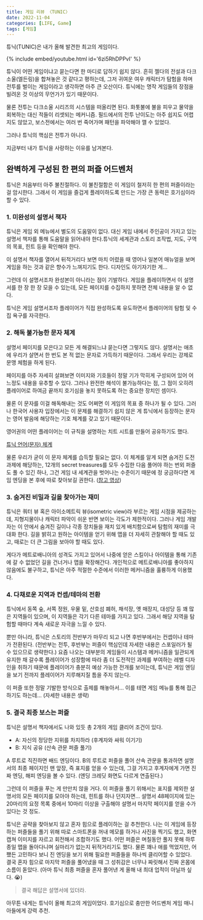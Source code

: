 ```yaml
---
title: 게임 리뷰 〈TUNIC〉
date: 2022-11-04
categories: [LIFE, Game]
tags: [게임]
---
```


튜닉(TUNIC)은 내가 올해 발견한 최고의 게임이다.

{% include embed/youtube.html id='6zi5RhDPPvI' %}

튜닉이 어떤 게임이냐고 묻는다면 한 마디로 답하기 쉽지 않다. 흔히 젤다의 전설과 다크소울(엘든링)을 합쳐놓은 것 같다고 평하는데, 그저 귀여운 여우 캐릭터가 탐험을 하며 전투를 벌이는 게임이라고 생각하면 아주 큰 오산이다. 튜닉에는 명작 게임들의 장점을 빌려온 것 이상의 무언가가 있기 때문이다.

물론 전투는 다크소울 시리즈의 시스템을 떠올리면 된다. 화톳불에 불을 피우고 물약을 회복하는 대신 적들이 리셋되는 메커니즘. 필드에서의 전투 난이도는 아주 쉽지도 어렵지도 않았고, 보스전에서는 여러 번 죽어가며 패턴을 파악해야 깰 수 있었다.

그러나 튜닉의 핵심은 전투가 아니다.

지금부터 내가 튜닉을 사랑하는 이유를 남겨본다.

## 완벽하게 구성된 한 편의 퍼즐 어드벤처

튜닉은 처음부터 아주 불친절하다. 이 불친절함은 이 게임이 철저히 한 편의 퍼즐이라는 걸 암시한다. 그래서 이 게임을 즐겁게 플레이하도록 만드는 가장 큰 동력은 호기심이라 할 수 있다.

### 1. 미완성의 설명서 책자

튜닉은 게임 외 메뉴에서 별도의 도움말이 없다. 대신 게임 내에서 주인공이 가지고 있는 설명서 책자를 통해 도움말을 읽어내야 한다.튜닉의 세계관과 스토리 조작법, 지도, 구역의 목표, 힌트 등을 확인해야 한다.

이 설명서 책자를 열어서 뒤적거리다 보면 마치 어렸을 때 영어나 일본어 매뉴얼을 보며 게임을 하는 것과 같은 향수가 느껴지기도 한다. 디자인도 아기자기한 게…

그런데 이 설명서조차 완성본이 아니라는 점이 기발하다. 게임을 플레이하면서 이 설명서를 한 장 한 장 모을 수 있는데, 모든 페이지를 수집하지 못하면 전체 내용을 알 수 없다.

튜닉은 게임 설명서조차 플레이어가 직접 완성하도록 유도하면서 플레이어의 탐험 및 수집 욕구를 자극한다.

### 2. 해독 불가능한 문자 체계

설명서 페이지를 모은다고 모든 게 해결되느냐 묻는다면 그렇지도 않다. 설명서는 애초에 우리가 살면서 한 번도 본 적 없는 문자로 가득하기 때문이다. 그래서 우리는 강제로 문맹 체험을 하게 된다.

페이지를 아주 자세히 살펴보면 이미지와 기호들이 정말 기가 막히게 구성되어 있어 어느정도 내용을 유추할 수 있다. 그러나 완전한 해석이 불가능하다는 점, 그 점이 오히려 플레이어로 하여금 끝까지 호기심을 놓지 못하도록 하는 중요한 장치인 셈이다.

물론 이 문자를 이걸 해독해내는 것도 어쩌면 이 게임의 목표 중 하나가 될 수 있다. 그러나 한국어 사용자 입장에서는 이 문제를 해결하기 쉽지 않은 게 튜닉에서 등장하는 문자는 영어 발음에 해당하는 기호 체계를 갖고 있기 때문이다.

영어권의 어떤 플레이어는 이 규칙을 설명하는 치트 시트를 만들어 공유하기도 했다.

[튜닉 언어(문자) 체계](https://tunic.wiki/uploads/images/gallery/2022-03/RMhtrunic-new.png)

물론 우리가 굳이 이 문자 체계를 습득할 필요는 없다. 이 체계를 알게 되면 숨겨진 도전 과제에 해당하는, 12개의 secret treasures를 모두 수집한 다음 풀어야 하는 번외 퍼즐도 풀 수 있긴 하나, 그건 게임 내 세계관을 벗어나는 수준이기 때문에 정 궁금하다면 게임 엔딩을 본 후에 따로 찾아보길 권한다. ([참고 영상](https://youtu.be/n6JrsseVEHs))

### 3. 숨겨진 비밀과 길을 찾아가는 재미

튜닉은 쿼터 뷰 혹은 아이소메트릭 뷰(isometric view)라 부르는 게임 시점을 제공하는데, 지형지물이나 캐릭터 파악이 쉬운 반면 보이는 각도가 제한적이다. 그러나 게임 개발자는 이 안에서 숨겨진 길이나 각종 장치들을 재치 있게 배치함으로써 탐험의 재미를 극대화 한다. 길을 밝히고 원하는 아이템을 얻기 위해 맵을 더 자세히 관찰해야 할 때도 있고, 때로는 더 큰 그림을 보아야 할 때도 있다.

게다가 메트로배니아의 성격도 가지고 있어서 나중에 얻은 스킬이나 아이템을 통해 기존에 갈 수 없었던 길을 건너거나 맵을 확장해간다. 개인적으로 메트로배니아를 좋아하지 않음에도 불구하고, 튜닉은 아주 적절한 수준에서 이러한 메커니즘을 훌륭하게 이용했다.

### 4. 다채로운 지역과 컨셉/테마의 전환

튜닉에서 동쪽 숲, 서쪽 정원, 우물 밑, 산호섬 폐허, 채석장, 옛 매장지, 대성당 등 꽤 많은 지역들이 있으며, 이 지역들은 각기 다른 테마를 가지고 있다. 그래서 해당 지역을 탐험할 때마다 계속 새로운 자극을 느낄 수 있다.

뿐만 아니라, 튜닉은 스토리의 전반부가 마무리 되고 나면 후반부에서는 컨셉이나 테마가 전환된다. (전반부는 전투, 후반부는 퍼즐이 핵심인데 자세한 내용은 스포일러가 될 수 있으므로 생략한다.) 요즘 나오는 대부분의 게임들이 시스템과 메커니즘을 일관되게 유지한 채 갈수록 플레이어가 성장함에 따라 좀 더 도전적인 과제를 부여하는 레벨 디자인을 취하기 때문에 플레이어가 충분히 예상 가능한 전개를 보이는데, 튜닉은 게임 엔딩을 보기 전까지 플레이어가 지루해지질 틈을 주지 않는다.

이 퍼즐 또한 정말 기발한 방식으로 출제를 해놓아서… 이를 테면 게임 메뉴를 통해 접근하기도 하는데… (자세한 내용은 생략)

### 5. 결국 최종 보스는 퍼즐

튜닉은 설명서 책자에서도 나와 있듯 총 2개의 게임 클리어 조건이 있다.

- A: 자신의 정당한 지위를 차지하라 (후계자와 싸워 이기기)
- B: 지식 공유 (산속 관문 퍼즐 풀기)

A 루트로 직진하면 배드 엔딩이다. B의 루트로 퍼즐을 풀어 산속 관문을 통과하면 설명서의 최종 페이지인 맨 앞장, 즉 표지를 얻을 수 있는데, 그걸 가지고 후계자에게 가면 진짜 엔딩, 해피 엔딩을 볼 수 있다. (엔딩 크레딧 화면도 다르게 연출된다.)

그런데 이 퍼즐을 푸는 게 만만치 않을 거다. 이 퍼즐을 풀기 위해서는 표지를 제외한 설명서의 모든 페이지를 모아야 하는데, 힌트를 하나 던지자면… 설명서 48페이지에 있는 20마리의 요정 목록 중에서 10마리 이상을 구출해야 설명서 마지막 페이지를 얻을 수가 있다는 것 정도.

튜닉은 공략을 찾아보지 않고 혼자 힘으로 플레이하는 걸 추천한다. 나는 이 게임에 등장하는 퍼즐들을 풀기 위해 따로 스마트폰을 꺼내 메모를 하거나 사진을 찍기도 했고, 화면 캡쳐 이미지를 자르고 회전해서 조합하기도 했다. 어떤 퍼즐은 며칠동안 풀지 못해 하루 종일 맵을 돌아다니며 실마리가 없는지 뒤적거리기도 했다. 물론 꽤나 애를 먹었지만, 어쨌든 고민하다 보니 진 엔딩을 보기 위해 필요한 퍼즐들을 하나씩 클리어할 수 있었다. 결국 혼자 힘으로 마지막 퍼즐을 풀어냈을 때 그 성취감은 너무나 짜릿해서 진짜 온몸에 소름이 돋았다. (아마 튜닉 최종 퍼즐을 혼자 풀어낸 게 올해 내 최대 업적이 아닐까 싶다. 😭)

>결국 해답은 설명서에 있더라.

아무튼 내게는 튜닉이 올해 최고의 게임이었다. 호기심으로 충만한 어드벤처 게임 매니아들에게 강력 추천.